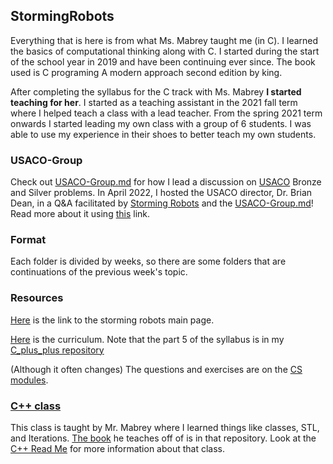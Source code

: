 ## StormingRobots

Everything that is here is from what Ms. Mabrey taught me (in C). I learned the basics of computational thinking along with C. I started during the start of the school year in 2019 and have been continuing ever since. The book used is C programing A modern approach second edition by king.

After completing the syllabus for the C track with Ms. Mabrey **I started teaching for her**. I started as a teaching assistant in the 2021 fall term where I helped teach a class with a lead teacher. From the spring 2021 term onwards I started leading my own class with a group of 6 students. I was able to use my experience in their shoes to better teach my own students.

### USACO-Group

Check out [USACO-Group.md](https://github.com/asubramanian08/StormingRobots/blob/master/USACO-Group.md) for how I lead a discussion on [USACO](http://usaco.org/) Bronze and Silver problems. In April 2022, I hosted the USACO director, Dr. Brian Dean, in a Q&A facilitated by [Storming Robots](https://stormingrobots.com/prod/default.html) and the [USACO-Group.md](https://github.com/asubramanian08/StormingRobots/blob/master/USACO-Group.md)! Read more about it using [this](https://github.com/asubramanian08/StormingRobots/blob/master/USACO-Group.md#hosting-dr-dean) link.

### Format
Each folder is divided by weeks, so there are some folders that are continuations of the previous week's topic.

### Resources
[Here](https://stormingrobots.com/prod/default.html) is the link to the storming robots main page.

[Here](https://www.stormingrobots.com/prod/pdf/csSyllabus.pdf) is the curriculum. Note that the part 5 of the syllabus is in my [C_plus_plus repository](https://github.com/asubramanian08/C-plus-plus)

(Although it often changes) The questions and exercises are on the [CS modules](https://www.stormingrobots.com/prod/tutorial/index.html#csModules).

### [C++ class](https://github.com/asubramanian08/C-plus-plus)

This class is taught by Mr. Mabrey where I learned things like classes, STL, and Iterations. [The book](https://github.com/asubramanian08/C-plus-plus/blob/master/C%2B%2B%20Primer%20Plus.pdf) he teaches off of is in that repository. Look at the [C++ Read Me](https://github.com/asubramanian08/C-plus-plus/blob/master/README.md) for more information about that class.
